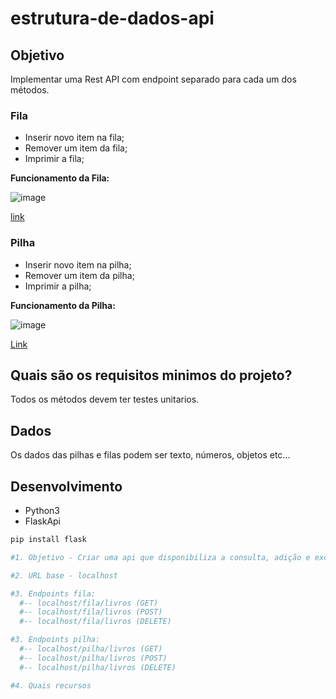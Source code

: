 # estrutura-de-dados-api

## Objetivo
Implementar uma Rest API com endpoint separado para cada um dos métodos.

### Fila
- Inserir novo item na fila;
- Remover um item da fila;
- Imprimir a fila;

**Funcionamento da Fila:**

![image](https://user-images.githubusercontent.com/81869607/211394952-13604683-9e58-47ce-bba5-13736a871989.png)

[link](https://www.treinaweb.com.br/blog/o-que-e-e-como-funciona-a-estrutura-de-dados-fila)

### Pilha

- Inserir novo item na pilha;
- Remover um item da pilha;
- Imprimir a pilha;

**Funcionamento da Pilha:**

![image](https://user-images.githubusercontent.com/81869607/211394569-a1b3f8da-946d-43d5-8faf-775739ff3884.png)

[Link](https://www.treinaweb.com.br/blog/o-que-e-e-como-funciona-a-estrutura-de-dados-pilha#:~:text=Pilhas%20s%C3%A3o%20estruturas%20de%20dados,pilha%20quando%20precisarmos%20remov%C3%AA%2Dlo.)

## Quais são os requisitos minimos do projeto?

Todos os métodos devem ter testes unitarios.

## Dados
Os dados das pilhas e filas podem ser texto, números, objetos etc...

## Desenvolvimento

- Python3
- FlaskApi

```python
pip install flask
```

```python
#1. Objetivo - Criar uma api que disponibiliza a consulta, adição e exclusão de livros.

#2. URL base - localhost

#3. Endpoints fila:
  #-- localhost/fila/livros (GET)
  #-- localhost/fila/livros (POST)
  #-- localhost/fila/livros (DELETE)

#3. Endpoints pilha:
  #-- localhost/pilha/livros (GET)
  #-- localhost/pilha/livros (POST)
  #-- localhost/pilha/livros (DELETE)

#4. Quais recursos

```